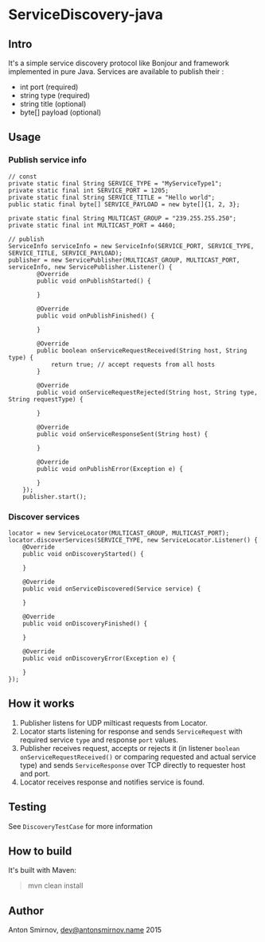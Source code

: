 # ServiceDiscovery-java

## Intro

It's a simple service discovery protocol like Bonjour and framework implemented in pure Java.
Services are available to publish their :
* int port (required)
* string type (required)
* string title (optional)
* byte[] payload (optional)

## Usage

### Publish service info

    // const
    private static final String SERVICE_TYPE = "MyServiceType1";
    private static final int SERVICE_PORT = 1205;
    private static final String SERVICE_TITLE = "Hello world";
    public static final byte[] SERVICE_PAYLOAD = new byte[]{1, 2, 3};
    
    private static final String MULTICAST_GROUP = "239.255.255.250";
    private static final int MULTICAST_PORT = 4460;

    // publish
    ServiceInfo serviceInfo = new ServiceInfo(SERVICE_PORT, SERVICE_TYPE, SERVICE_TITLE, SERVICE_PAYLOAD);
    publisher = new ServicePublisher(MULTICAST_GROUP, MULTICAST_PORT, serviceInfo, new ServicePublisher.Listener() {
            @Override
            public void onPublishStarted() {

            }

            @Override
            public void onPublishFinished() {

            }

            @Override
            public boolean onServiceRequestReceived(String host, String type) {
                return true; // accept requests from all hosts
            }

            @Override
            public void onServiceRequestRejected(String host, String type, String requestType) {

            }

            @Override
            public void onServiceResponseSent(String host) {

            }

            @Override
            public void onPublishError(Exception e) {

            }
        });
        publisher.start();
    
### Discover services

    locator = new ServiceLocator(MULTICAST_GROUP, MULTICAST_PORT);
    locator.discoverServices(SERVICE_TYPE, new ServiceLocator.Listener() {
        @Override
        public void onDiscoveryStarted() {
            
        }

        @Override
        public void onServiceDiscovered(Service service) {

        }

        @Override
        public void onDiscoveryFinished() {

        }

        @Override
        public void onDiscoveryError(Exception e) {

        }
    });

## How it works

1. Publisher listens for UDP milticast requests from Locator.
2. Locator starts listening for response and sends `ServiceRequest` with required service `type` and response `port` values.
3. Publisher receives request, accepts or rejects it (in listener `boolean onServiceRequestReceived()` or comparing requested and actual service type) and sends `ServiceResponse` over TCP directly to requester host and port.
4. Locator receives response and notifies service is found.
    
## Testing

See `DiscoveryTestCase` for more information

## How to build

It's built with Maven:
> mvn clean install

## Author
Anton Smirnov, dev@antonsmirnov.name
2015
